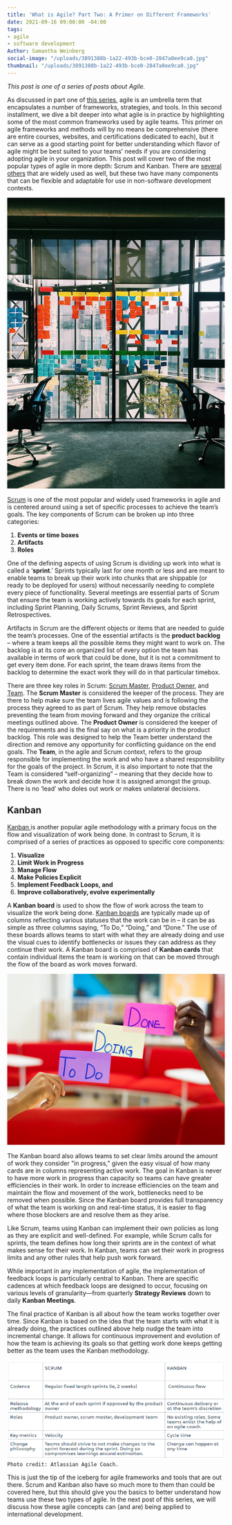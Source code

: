 ```yaml
---
title: 'What is Agile? Part Two: A Primer on Different Frameworks'
date: 2021-09-16 09:00:00 -04:00
tags:
- agile
- software development
Author: Samantha Weinberg
social-image: "/uploads/3891388b-1a22-493b-bce0-2847a0ee9ca0.jpg"
thumbnail: "/uploads/3891388b-1a22-493b-bce0-2847a0ee9ca0.jpg"
---
```


*This post is one of a series of posts about Agile.*

As discussed in part one of [this series](https://dai-global-digital.com/what-is-agile-part-one-the-story-behind-the-buzzword.html), agile is an umbrella term that encapsulates a number of frameworks, strategies, and tools. In this second installment, we dive a bit deeper into what agile is in practice by highlighting some of the most common frameworks used by agile teams. This primer on agile frameworks and methods will by no means be comprehensive (there are entire courses, websites, and certifications dedicated to each), but it can serve as a good starting point for better understanding which flavor of agile might be best suited to your teams’ needs if you are considering adopting agile in your organization. This post will cover two of the most popular types of agile in more depth: Scrum and Kanban. There are [several others](https://www.wrike.com/project-management-guide/faq/what-are-the-different-types-of-agile-methodologies/) that are widely used as well, but these two have many components that can be flexible and adaptable for use in non-software development contexts.

![irfan-simsar-wxWulfjN-G0-unsplash.jpg](/uploads/irfan-simsar-wxWulfjN-G0-unsplash.jpg)

<!--more-->

[Scrum](https://www.agilealliance.org/glossary/scrum/) is one of the most popular and widely used frameworks in agile and is centered around using a set of specific processes to achieve the team’s goals. The key components of Scrum can be broken up into three categories:

1. **Events or time boxes**
2. **Artifacts**
3. **Roles**

One of the defining aspects of using Scrum is dividing up work into what is called a ‘**sprint**.’ Sprints typically last for one month or less and are meant to enable teams to break up their work into chunks that are shippable (or ready to be deployed for users) without necessarily needing to complete every piece of functionality. Several meetings are essential parts of Scrum that ensure the team is working actively towards its goals for each sprint, including Sprint Planning, Daily Scrums, Sprint Reviews, and Sprint Retrospectives.

Artifacts in Scrum are the different objects or items that are needed to guide the team’s processes. One of the essential artifacts is the **product backlog** – where a team keeps all the possible items they might want to work on. The backlog is at its core an organized list of every option the team has available in terms of work that could be done, but it is not a commitment to get every item done. For each sprint, the team draws items from the backlog to determine the exact work they will do in that particular timebox.

There are three key roles in Scrum: [Scrum Master](https://www.agilealliance.org/glossary/scrum-master), [Product Owner](https://www.agilealliance.org/glossary/product-owner/), and [Team](https://www.agilealliance.org/glossary/team/). The **Scrum Master** is considered the keeper of the process. They are there to help make sure the team lives agile values and is following the process they agreed to as part of Scrum. They help remove obstacles preventing the team from moving forward and they organize the critical meetings outlined above. The **Product Owner** is considered the keeper of the requirements and is the final say on what is a priority in the product backlog. This role was designed to help the Team better understand the direction and remove any opportunity for conflicting guidance on the end goals. The **Team**, in the agile and Scrum context, refers to the group responsible for implementing the work and who have a shared responsibility for the goals of the project. In Scrum, it is also important to note that the Team is considered “self-organizing” – meaning that they decide how to break down the work and decide how it is assigned amongst the group. There is no ‘lead’ who doles out work or makes unilateral decisions.

## Kanban

[Kanban ](https://www.agilealliance.org/glossary/kanban/)is another popular agile methodology with a primary focus on the flow and visualization of work being done. In contrast to Scrum, it is comprised of a series of practices as opposed to specific core components:

1. **Visualize**
2. **Limit Work in Progress**
3. **Manage Flow**
4. **Make Policies Explicit**
5. **Implement Feedback Loops, and**
6. **Improve collaboratively, evolve experimentally**

A **Kanban board** is used to show the flow of work across the team to visualize the work being done. [Kanban boards](https://www.agilealliance.org/glossary/kanban-board/) are typically made up of columns reflecting various statuses that the work can be in – it can be as simple as three columns saying, “To Do,” “Doing,” and “Done.” The use of these boards allows teams to start with what they are already doing and use the visual cues to identify bottlenecks or issues they can address as they continue their work. A Kanban board is comprised of **Kanban cards** that contain individual items the team is working on that can be moved through the flow of the board as work moves forward.

![eden-constantino-OXmym9cuaEY-unsplash.jpg](/uploads/eden-constantino-OXmym9cuaEY-unsplash.jpg)

The Kanban board also allows teams to set clear limits around the amount of work they consider "in progress," given the easy visual of how many cards are in columns representing active work. The goal in Kanban is never to have more work in progress than capacity so teams can have greater efficiencies in their work. In order to increase efficiencies on the team and maintain the flow and movement of the work, bottlenecks need to be removed when possible. Since the Kanban board provides full transparency of what the team is working on and real-time status, it is easier to flag where those blockers are and resolve them as they arise.

Like Scrum, teams using Kanban can implement their own policies as long as they are explicit and well-defined. For example, while Scrum calls for sprints, the team defines how long their sprints are in the context of what makes sense for their work. In Kanban, teams can set their work in progress limits and any other rules that help push work forward.

While important in any implementation of agile, the implementation of feedback loops is particularly central to Kanban. There are specific cadences at which feedback loops are designed to occur, focusing on various levels of granularity—from quarterly **Strategy Reviews** down to daily **Kanban Meetings**.

The final practice of Kanban is all about how the team works together over time. Since Kanban is based on the idea that the team starts with what it is already doing, the practices outlined above help nudge the team into incremental change. It allows for continuous improvement and evolution of how the team is achieving its goals so that getting work done keeps getting better as the team uses the Kanban methodology.

![kaban v scrum-16ce75.png](/uploads/kaban%20v%20scrum-16ce75.png)`Photo credit: Atlassian Agile Coach.`

This is just the tip of the iceberg for agile frameworks and tools that are out there. Scrum and Kanban also have so much more to them than could be covered here, but this should give you the basics to better understand how teams use these two types of agile. In the next post of this series, we will discuss how these agile concepts can (and are) being applied to international development.